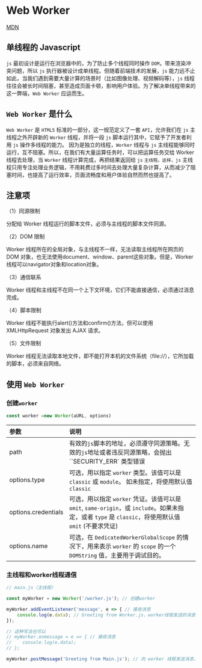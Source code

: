 # Web Worker

[MDN](https://developer.mozilla.org/zh-CN/docs/Web/API/Web_Workers_API/Using_web_workers)

## 单线程的 Javascript

`js` 最初设计是运行在浏览器中的，为了防止多个线程同时操作 `DOM`，带来渲染冲突问题，所以 `js` 执行器被设计成单线程。但随着前端技术的发展，`js` 能力远不止如此，当我们遇到需要大量计算的场景时（比如图像处理、视频解码等），`js` 线程往往会被长时间阻塞，甚至造成页面卡顿，影响用户体验。为了解决单线程带来的这一弊端，`Web Worker` 应运而生。

## `Web Worker` 是什么

`Web Worker` 是 `HTML5` 标准的一部分，这一规范定义了一套 `API`，允许我们在 `js` 主线程之外开辟新的 `Worker` 线程，并将一段 `js` 脚本运行其中，它赋予了开发者利用 `js` 操作多线程的能力。
因为是独立的线程，`Worker` 线程与 `js` 主线程能够同时运行，互不阻塞。所以，在我们有大量运算任务时，可以把运算任务交给 Worker 线程去处理，当 `Worker` 线程计算完成，再把结果返回给 `js` `主线程。这样，js` 主线程只用专注处理业务逻辑，不用耗费过多时间去处理大量复杂计算，从而减少了阻塞时间，也提高了运行效率，页面流畅度和用户体验自然而然也提高了。

## 注意项

（1）同源限制

分配给 Worker 线程运行的脚本文件，必须与主线程的脚本文件同源。

（2）DOM 限制

Worker 线程所在的全局对象，与主线程不一样，无法读取主线程所在网页的 DOM 对象，也无法使用document、window、parent这些对象。但是，Worker 线程可以navigator对象和location对象。

（3）通信联系

Worker 线程和主线程不在同一个上下文环境，它们不能直接通信，必须通过消息完成。

（4）脚本限制

Worker 线程不能执行alert()方法和confirm()方法，但可以使用 XMLHttpRequest 对象发出 AJAX 请求。

（5）文件限制

Worker 线程无法读取本地文件，即不能打开本机的文件系统（file://），它所加载的脚本，必须来自网络。

## 使用 `Web Worker`

### 创建`worker`

```js
const worker =new Worker(aURL, options)
```

| 参数                | 说明                                                                                                                                                 |
| :------------------ | :--------------------------------------------------------------------------------------------------------------------------------------------------- |
| path                | 有效的`js`脚本的地址，必须遵守同源策略。无效的`js`地址或者违反同源策略，会抛出``SECURITY_ERR` 类型错误                                               |
| options.type        | 可选，用以指定 `worker` 类型。该值可以是 `classic` 或 `module`。 如未指定，将使用默认值 `classic`                                                    |
| options.credentials | 可选，用以指定 `worker` 凭证。该值可以是 `omit`, `same-origin`，或 `include`。如果未指定，或者 `type` 是 `classic`，将使用默认值 `omit` (不要求凭证) |
| options.name        | 可选，在 `DedicatedWorkerGlobalScope` 的情况下，用来表示 `worker` 的 `scope` 的一个 `DOMString` 值，主要用于调试目的。                               |

### 主线程和worker线程通信

```js
// main.js（主线程）

const myWorker = new Worker('/worker.js'); // 创建worker

myWorker.addEventListener('message', e => { // 接收消息
    console.log(e.data); // Greeting from Worker.js，worker线程发送的消息
});

// 这种写法也可以
// myWorker.onmessage = e => { // 接收消息
//    console.log(e.data);
// };

myWorker.postMessage('Greeting from Main.js'); // 向 worker 线程发送消息，对应 worker 线程中的 e.data

```
